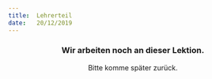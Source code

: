 ```yaml
---
title:  Lehrerteil
date:   20/12/2019
---
```


### <center>Wir arbeiten noch an dieser Lektion.</center>
<center>Bitte komme später zurück.</center>